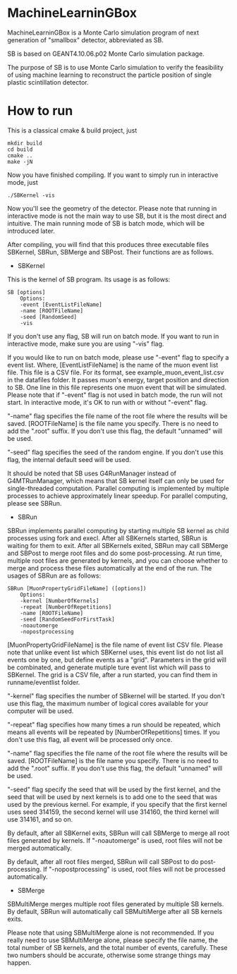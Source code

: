 # MachineLearninGBox

MachineLearninGBox is a Monte Carlo simulation program of next generation of "smallbox" detector, abbreviated as SB.

SB is based on GEANT4.10.06.p02 Monte Carlo simulation package.

The purpose of SB is to use Monte Carlo simulation to verify the feasibility of using machine learning to reconstruct the particle position of single plastic scintillation detector.

# How to run

This is a classical cmake & build project, just

```shell
mkdir build
cd build
cmake ..
make -jN
```

Now you have finished compiling. If you want to simply run in interactive mode, just

```shell
./SBKernel -vis
```

Now you'll see the geometry of the detector. Please note that running in interactive mode is not the main way to use SB, but it is the most direct and intuitive. The main running mode of SB is batch mode, which will be introduced later.

After compiling, you will find that this produces three executable files SBKernel, SBRun, SBMerge and SBPost. Their functions are as follows.

- SBKernel

This is the kernel of SB program. Its usage is as follows:

```shell
SB [options]
    Options:
    -event [EventListFileName]
    -name [ROOTFileName]
    -seed [RandomSeed]
    -vis
```

If you don't use any flag, SB will run on batch mode. If you want to run in interactive mode, make sure you are using "-vis" flag.

If you would like to run on batch mode, please use "-event" flag to specify a event list. Where, [EventListFileName] is the name of the muon event list file. This file is a CSV file. For its format, see example_muon_event_list.csv in the datafiles folder. It passes muon's energy, target position and direction to SB. One line in this file represents one muon event that will be simulated. Please note that if "-event" flag is not used in batch mode, the run will not start. In interactive mode, it's OK to run with or without "-event" flag.

"-name" flag specifies the file name of the root file where the results will be saved. [ROOTFileName] is the file name you specify. There is no need to add the ".root" suffix. If you don't use this flag, the default "unnamed" will be used.

"-seed" flag specifies the seed of the random engine. If you don't use this flag, the internal default seed will be used.

It should be noted that SB uses G4RunManager instead of G4MTRunManager, which means that SB kernel itself can only be used for single-threaded computation. Parallel computing is implemented by multiple processes to achieve approximately linear speedup. For parallel computing, please see SBRun.

- SBRun

SBRun implements parallel computing by starting multiple SB kernel as child processes using fork and execl. After all SBKernels started, SBRun is waiting for them to exit. After all SBKernels exited, SBRun may call SBMerge and SBPost to merge root files and do some post-processing. At run time, multiple root files are generated by kernels, and you can choose whether to merge and process these files automatically at the end of the run. The usages of SBRun are as follows:

```shell
SBRun [MuonPropertyGridFileName] ([options])
    Options:
    -kernel [NumberOfKernels]
    -repeat [NumberOfRepetitions]
    -name [ROOTFileName]
    -seed [RandomSeedForFirstTask]
    -noautomerge
    -nopostprocessing
```

[MuonPropertyGridFileName] is the file name of event list CSV file. Please note that unlike event list which SBKernel uses, this event list do not list all events one by one, but define events as a "grid". Parameters in the grid will be combinated, and generate mutiple ture event list which will pass to SBKernel. The grid is a CSV file, after a run started, you can find them in runname/eventlist folder.

"-kernel" flag specifies the number of SBkernel will be started. If you don't use this flag, the maximum number of logical cores available for your computer will be used.

"-repeat" flag specifies how many times a run should be repeated, which means all events will be repeated by [NumberOfRepetitions] times. If you don't use this flag, all event will be processed only once.

"-name" flag specifies the file name of the root file where the results will be saved. [ROOTFileName] is the file name you specify. There is no need to add the ".root" suffix. If you don't use this flag, the default "unnamed" will be used.

"-seed" flag specify the seed that will be used by the first kernel, and the seed that will be used by next kernels is to add one to the seed that was used by the previous kernel. For example, if you specify that the first kernel uses seed 314159, the second kernel will use 314160, the third kernel will use 314161, and so on.

By default, after all SBKernel exits, SBRun will call SBMerge to merge all root files generated by kernels. If "-noautomerge" is used, root files will not be merged automatically.

By default, after all root files merged, SBRun will call SBPost to do post-processing. If "-nopostprocessing" is used, root files will not be processed automatically.

- SBMerge

SBMultiMerge merges multiple root files generated by multiple SB kernels. By default, SBRun will automatically call SBMultiMerge after all SB kernels exits.

Please note that using SBMultiMerge alone is not recommended. If you really need to use SBMultiMerge alone, please specify the file name, the total number of SB kernels, and the total number of events, carefully. These two numbers should be accurate, otherwise some strange things may happen.

